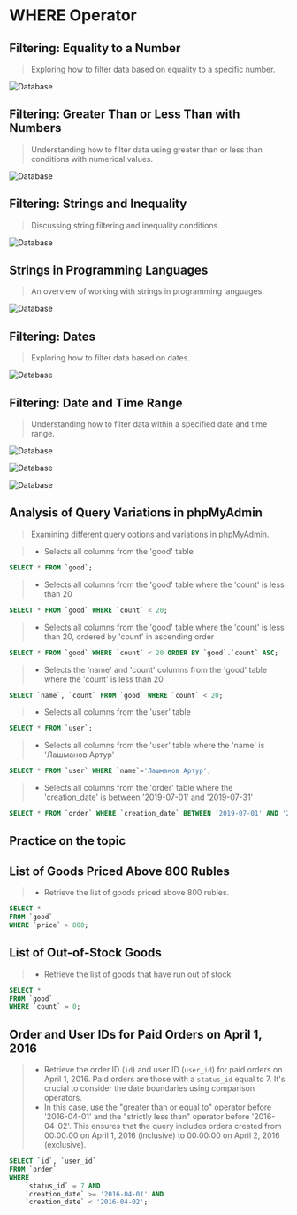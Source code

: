 # WHERE Operator

## Filtering: Equality to a Number
> Exploring how to filter data based on equality to a specific number.

![Database](../images/where01.png)

## Filtering: Greater Than or Less Than with Numbers
> Understanding how to filter data using greater than or less than conditions with numerical values.

![Database](../images/where02.png)

## Filtering: Strings and Inequality
> Discussing string filtering and inequality conditions.

![Database](../images/where03.png)

## Strings in Programming Languages
> An overview of working with strings in programming languages.

![Database](../images/where04.png)

## Filtering: Dates
> Exploring how to filter data based on dates.

![Database](../images/where05.png)

## Filtering: Date and Time Range
> Understanding how to filter data within a specified date and time range.

![Database](../images/where06.png)

![Database](../images/where07.png)

![Database](../images/where08.png)

## Analysis of Query Variations in phpMyAdmin
> Examining different query options and variations in phpMyAdmin.


>- Selects all columns from the 'good' table
```sql
SELECT * FROM `good`;
```

>- Selects all columns from the 'good' table where the 'count' is less than 20
```sql
SELECT * FROM `good` WHERE `count` < 20;
```

>- Selects all columns from the 'good' table where the 'count' is less than 20, ordered by 'count' in ascending order
```sql
SELECT * FROM `good` WHERE `count` < 20 ORDER BY `good`.`count` ASC;
```

>- Selects the 'name' and 'count' columns from the 'good' table where the 'count' is less than 20
```sql
SELECT `name`, `count` FROM `good` WHERE `count` < 20;
```

>- Selects all columns from the 'user' table
```sql
SELECT * FROM `user`;
```

>- Selects all columns from the 'user' table where the 'name' is 'Лашманов Артур'
```sql
SELECT * FROM `user` WHERE `name`='Лашманов Артур';
```

>- Selects all columns from the 'order' table where the 'creation_date' is between '2019-07-01' and '2019-07-31'
```sql
SELECT * FROM `order` WHERE `creation_date` BETWEEN '2019-07-01' AND '2019-07-31';
```

## Practice on the topic 

## List of Goods Priced Above 800 Rubles
>- Retrieve the list of goods priced above 800 rubles.

```sql
SELECT *
FROM `good`
WHERE `price` > 800;
```

## List of Out-of-Stock Goods
>- Retrieve the list of goods that have run out of stock.

```sql
SELECT *
FROM `good`
WHERE `count` = 0;
```

## Order and User IDs for Paid Orders on April 1, 2016
>- Retrieve the order ID (`id`) and user ID (`user_id`) for paid orders on April 1, 2016. Paid orders are those with a `status_id` equal to 7. It's crucial to consider the date boundaries using comparison operators.
>- In this case, use the "greater than or equal to" operator before '2016-04-01' and the "strictly less than" operator before '2016-04-02'. This ensures that the query includes orders created from 00:00:00 on April 1, 2016 (inclusive) to 00:00:00 on April 2, 2016 (exclusive).

```sql
SELECT `id`, `user_id`
FROM `order`
WHERE
    `status_id` = 7 AND
    `creation_date` >= '2016-04-01' AND
    `creation_date` < '2016-04-02';
```

